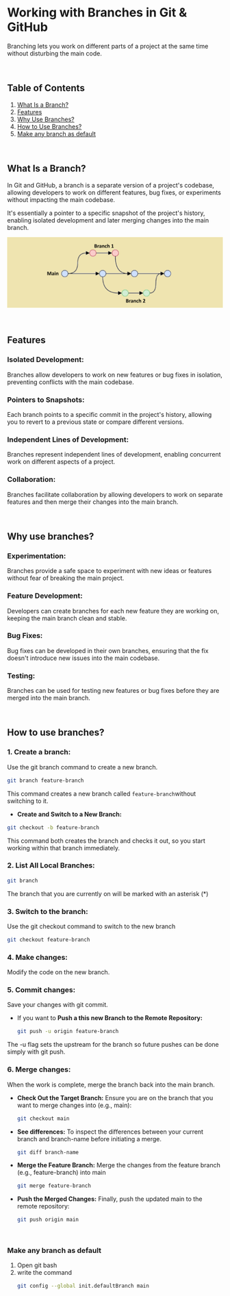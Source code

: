 # Working with Branches in Git & GitHub
Branching lets you work on different parts of a project at the same time without disturbing the main code.

<br/>

## Table of Contents

1. [What Is a Branch?](#what-is-a-branch)
2. [Features](#features)
3. [Why Use Branches?](#why-use-branches)
4. [How to Use Branches?](#how-to-use-branches)
5. [Make any branch as default](#make-any-branch-as-default)

<br/>



## What Is a Branch?
In Git and GitHub, a branch is a separate version of a project's codebase, allowing developers to work on different features, bug fixes, or experiments without impacting the main codebase. 

It's essentially a pointer to a specific snapshot of the project's history, enabling isolated development and later merging changes into the main branch. 

![alt text](Images/git-branch.png)

<br/>

## Features 
### Isolated Development:
Branches allow developers to work on new features or bug fixes in isolation, preventing conflicts with the main codebase. 
### Pointers to Snapshots:
Each branch points to a specific commit in the project's history, allowing you to revert to a previous state or compare different versions. 
### Independent Lines of Development:
Branches represent independent lines of development, enabling concurrent work on different aspects of a project. 
### Collaboration:
Branches facilitate collaboration by allowing developers to work on separate features and then merge their changes into the main branch. 

<br/>

## Why use branches?
### Experimentation:
Branches provide a safe space to experiment with new ideas or features without fear of breaking the main project. 
### Feature Development:
Developers can create branches for each new feature they are working on, keeping the main branch clean and stable. 
### Bug Fixes:
Bug fixes can be developed in their own branches, ensuring that the fix doesn't introduce new issues into the main codebase. 
### Testing:
Branches can be used for testing new features or bug fixes before they are merged into the main branch. 

<br/>

## How to use branches?
### 1. **Create a branch:** 
Use the git branch command to create a new branch.
```bash
git branch feature-branch
```
This command creates a new branch called `feature-branch`without switching to it.

* **Create and Switch to a New Branch:**
```bash
git checkout -b feature-branch
```
This command both creates the branch and checks it out, so you start working within that branch immediately.

### 2. **List All Local Branches:**
```bash
git branch
```
The branch that you are currently on will be marked with an asterisk (*)

### 3. **Switch to the branch:** 
Use the git checkout command to switch to the new branch

```bash
git checkout feature-branch
```


### 4. **Make changes:** 
Modify the code on the new branch.

### 5. **Commit changes:** 
Save your changes with git commit.

* If you want to **Push a this new Branch to the Remote Repository:**
    ```bash
    git push -u origin feature-branch
    ```
The -u flag sets the upstream for the branch so future pushes can be done simply with git push.

### 6. **Merge changes:** 
When the work is complete, merge the branch back into the main branch.
* **Check Out the Target Branch:** Ensure you are on the branch that you want to merge changes into (e.g., main): 

    ```bash
    git checkout main
    ```
* **See differences:** To inspect the differences between your current branch and branch-name before initiating a merge.
    ```bash
    git diff branch-name
    ```

* **Merge the Feature Branch:** 
Merge the changes from the feature branch (e.g., feature-branch) into main

    ```bash
    git merge feature-branch
    ```

* **Push the Merged Changes:** Finally, push the updated main to the remote repository:
    ```bash
    git push origin main
    ```

<br/>

### Make any branch as default
1. Open git bash
2. write the command
    ```bash
    git config --global init.defaultBranch main
    ```